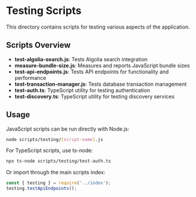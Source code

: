 # Testing Scripts

This directory contains scripts for testing various aspects of the application.

## Scripts Overview

- **test-algolia-search.js**: Tests Algolia search integration
- **measure-bundle-size.js**: Measures and reports JavaScript bundle sizes
- **test-api-endpoints.js**: Tests API endpoints for functionality and performance
- **test-transaction-manager.js**: Tests database transaction management
- **test-auth.ts**: TypeScript utility for testing authentication
- **test-discovery.ts**: TypeScript utility for testing discovery services

## Usage

JavaScript scripts can be run directly with Node.js:

```bash
node scripts/testing/[script-name].js
```

For TypeScript scripts, use ts-node:

```bash
npx ts-node scripts/testing/test-auth.ts
```

Or import through the main scripts index:

```javascript
const { testing } = require('../index');
testing.testApiEndpoints();
``` 